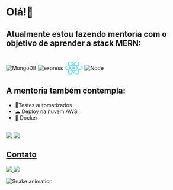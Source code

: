  # Olá!👋

## Atualmente estou fazendo mentoria com o objetivo de aprender a stack MERN:
<div style="display: inline_block"><br>
   <img align="center" alt="MongoDB" height="50" width="60" src="https://cdn.jsdelivr.net/gh/devicons/devicon/icons/mongodb/mongodb-plain-wordmark.svg">
   <img align="center" alt="express" height="40" width="50" src="https://cdn.jsdelivr.net/gh/devicons/devicon/icons/devicon-express-original-wordmark" >
   <img align="center" alt="React" height="40" width="50" src="https://raw.githubusercontent.com/devicons/devicon/master/icons/react/react-original.svg">
   <img align="center" alt="Node" height="70" width="70" src="https://cdn.jsdelivr.net/gh/devicons/devicon/icons/nodejs/nodejs-plain-wordmark.svg">
</div>

##

## A mentoria também contempla:
- 🧾Testes automatizados
- ☁ Deploy na nuvem AWS
- 🚢 Docker

<br>
<div >
 <a href= "https://github.com/andressamalagutti">
 <img height = "180em" src="https://github-readme-stats.vercel.app/api?username=andressamalagutti&theme=cobalt&show_icons=true&include_all=commits=true&count"/>
 <img height = "180em" src="https://github-readme-stats.vercel.app/api/top-langs/?username=andressamalagutti&layout=compact&langs_count=16&theme=cobalt"/>
 </div>
 
 ## Contato
<div> 
 
 <a href = "mailto:andressamalagutt@hotmail.com"><img src="https://img.shields.io/badge/-Email-%23333?style=for-the-badge&logo=outlook&logoColor=white" target="_blank">  </a>
 <a href="https://www.linkedin.com/in/andressamalagutti" target="_blank"><img src="https://img.shields.io/badge/-LinkedIn-%230077B5?style=for-the-badge&logo=linkedin&logoColor=white" target="_blank"></a> 
</div>
 
![Snake animation](https://github.com/andressamalagutti/andressamalagutti/blob/output/github-contribution-grid-snake.gif)
